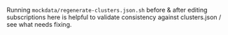 Running `mockdata/regenerate-clusters.json.sh` before & after editing subscriptions here is helpful to validate consistency against clusters.json / see what needs fixing.
